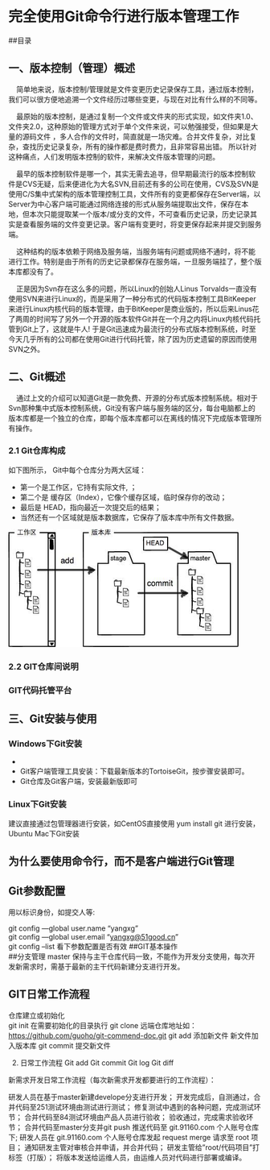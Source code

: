 # 完全使用Git命令行进行版本管理工作

##目录

## 一、版本控制（管理）概述

&nbsp;&nbsp;&nbsp;&nbsp;简单地来说，版本控制/管理就是文件变更历史记录保存工具，通过版本控制，我们可以很方便地追溯一个文件经历过哪些变更，与现在对比有什么样的不同等。   

&nbsp;&nbsp;&nbsp;&nbsp;最原始的版本控制，是通过复制一个文件或文件夹的形式实现，如文件夹1.0、文件夹2.0，这种原始的管理方式对于单个文件来说，可以勉强接受，但如果是大量的源码文件 ，多人合作的文件时，简直就是一场灾难。合并文件复杂，对比复杂，查找历史记录复杂，所有的操作都是费时费力，且非常容易出错。 所以针对这种痛点，人们发明版本控制的软件，来解决文件版本管理的问题。  
  
&nbsp;&nbsp;&nbsp;&nbsp;最早的版本控制软件是哪一个，其实无需去追寻，但早期最流行的版本控制软件是CVS无疑，后来便进化为大名SVN,目前还有多的公司在使用，CVS及SVN是使用C/S集中式架构的版本管理控制工具，文件所有的变更都保存在Server端，以Server为中心客户端可能通过网络连接的形式从服务端提取出文件，保存在本地，但本次只能提取某一个版本/或分支的文件，不可查看历史记录，历史记录其实是查看服务端的文件变更记录。客户端有变更时，将变更保存起来并提交到服务端。

&nbsp;&nbsp;&nbsp;&nbsp;这种结构的版本依赖于网络及服务端，当服务端有问题或网络不通时，将不能进行工作。特别是由于所有的历史记录都保存在服务端，一旦服务端挂了，整个版本库都没有了。

&nbsp;&nbsp;&nbsp;&nbsp;正是因为Svn存在这么多的问题，所以Linux的创始人Linus Torvalds一直没有使用SVN来进行Linux的，而是采用了一种分布式的代码版本控制工具BitKeeper来进行Linux内核代码的版本管理，由于BitKeeper是商业版的，所以后来Linus花了两周的时间写了另外一个开源的版本软件Git并在一个月之内将Linux内核代码托管到Git上了，这就是牛人! 于是Git迅速成为最流行的分布式版本控制系统，时至今天几乎所有的公司都在使用Git进行代码托管，除了因为历史遗留的原因而使用SVN之外。



## 二、Git概述
&nbsp;&nbsp;&nbsp;&nbsp;通过上文的介绍可以知道Git是一款免费、开源的分布式版本控制系统。相对于Svn那种集中式版本控制系统，Git没有客户端与服务端的区分，每台电脑都上的版本库都是一个独立的仓库，即每个版本库都可以在离线的情况下完成版本管理所有操作。

### 2.1 Git仓库构成
如下图所示， Git中每个仓库分为两大区域：

* 第一个是工作区，它持有实际文件, ；
* 第二个是 缓存区（Index），它像个缓存区域，临时保存你的改动；
* 最后是 HEAD，指向最近一次提交后的结果； 
* 当然还有一个区域就是版本数据库，它保存了版本库中所有文件数据。

![](./md_pic/2.1.png)
### 2.2 GIT仓库间说明
### GIT代码托管平台

## 三、Git安装与使用
### Windows下Git安装
* 
* Git客户端管理工具安装：下载最新版本的TortoiseGit，按步骤安装即可。
* Git仓库及Git客户端，安装最新版即可
### Linux下Git安装
建议直接通过包管理器进行安装，如CentOS直接使用 yum install git 进行安装，Ubuntu
Mac下Git安装

## 为什么要使用命令行，而不是客户端进行Git管理
## Git参数配置

用以标识身份，如提交人等: 

  git config —global user.name “yangxg” <br> 
  git config —global user.email “yangxg@51good.cn” <br>
  git config –list  看下参数配置是否有效
##GIT基本操作  
##分支管理
master 保持与主干仓库代码一致，不能作为开发分支使用，每次开发新需求时，需基于最新的主干代码新建分支进行开发。



## GIT日常工作流程
仓库建立或初始化  
	git init 在需要初始化的目录执行
	git clone 远端仓库地址如：https://github.com/guoho/git-commend-doc.git
git add  添加新文件 新文件加入版本库
git commit  提交新文件
 
2.	日常工作流程
 Git add 
 Git commit 
 Git log 
 Git diff


新需求开发日常工作流程（每次新需求开发都要进行的工作流程）：

研发人员在基于master新建develope分支进行开发；
开发完成后，自测通过，合并代码至251测试环境由测试进行测试；
修复测试中遇到的各种问题，完成测试环节；
合并代码至84测试环境由产品人员进行验收；
验收通过，完成需求验收环节；
合并代码至master分支并git push 推送代码至 git.91160.com 个人账号仓库下;
研发人员在 git.91160.com 个人账号仓库发起 request merge 请求至 root 项目；
通知研发主管对审核合并申请，并合并代码；
研发主管给”root/代码项目”打标签（打版）；
将版本发送给运维人员，由运维人员对代码进行部署或编译。
